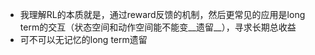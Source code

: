 - 我理解RL的本质就是，通过reward反馈的机制，然后更常见的应用是long term的交互（状态空间和动作空间能不能变__遗留__），寻求长期总收益
- 可不可以无记忆的long term遗留

